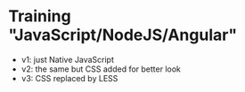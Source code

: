 Training "JavaScript/NodeJS/Angular"
=====

* v1: just Native JavaScript
* v2: the same but CSS added for better look
* v3: CSS replaced by LESS